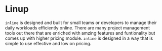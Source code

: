 # Linup

`inline` is designed and built for small teams or developers to manage their daily workloads efficiently online. There are many project management tools out there that are enriched with amzing features and funtionality but comes up with higher pricing module. `inline` is designed in a way that is simple to use effective and low on pricing.